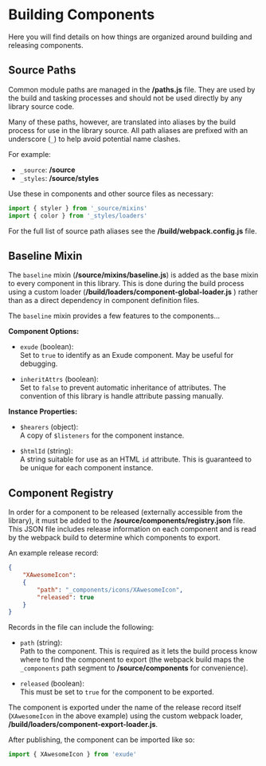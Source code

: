 
# Building Components

Here you will find details on how things are organized around building and releasing components.  


## Source Paths

Common module paths are managed in the __/paths.js__ file.  They are used by the build and tasking processes and should not be used directly by any library source code.

Many of these paths, however, are translated into aliases by the build process for use in the library source.  All path aliases are prefixed with an underscore (`_`) to help avoid potential name clashes.

For example:

- `_source`: __/source__
- `_styles`: __/source/styles__

Use these in components and other source files as necessary:

```js
import { styler } from '_source/mixins'
import { color } from '_styles/loaders'
```

For the full list of source path aliases see the __/build/webpack.config.js__ file.


## Baseline Mixin

The `baseline` mixin (__/source/mixins/baseline.js__) is added as the base mixin to every component in this library.  This is done during the build process using a custom loader (__/build/loaders/component-global-loader.js__ ) rather than as a direct dependency in component definition files.

The `baseline` mixin provides a few features to the components...

__Component Options:__  

- `exude` (boolean):  
Set to `true` to identify as an Exude component.  May be useful for debugging.

- `inheritAttrs` (boolean):  
Set to `false` to prevent automatic inheritance of attributes.  The convention of this library is handle attribute passing manually.

__Instance Properties:__  

- `$hearers` (object):  
A copy of `$listeners` for the component instance.

- `$htmlId` (string):  
A string suitable for use as an HTML `id` attribute.  This is guaranteed to be unique for each component instance.


## Component Registry

In order for a component to be released (externally accessible from the library), it must be added to the __/source/components/registry.json__ file.  This JSON file includes release information on each component and is read by the webpack build to determine which components to export.

An example release record:

```json
{
    "XAwesomeIcon": 
    { 
        "path": "_components/icons/XAwesomeIcon", 
        "released": true
    }
}
```

Records in the file can include the following:

- `path` (string):  
Path to the component. This is required as it lets the build process know where to find the component to export (the webpack build maps the `_components` path segment to __/source/components__ for convenience).

- `released` (boolean):  
This must be set to `true` for the component to be exported.

The component is exported under the name of the release record itself (`XAwesomeIcon` in the above example) using the custom webpack loader, __/build/loaders/component-export-loader.js__.

After publishing, the component can be imported like so:

```js
import { XAwesomeIcon } from 'exude'
```
